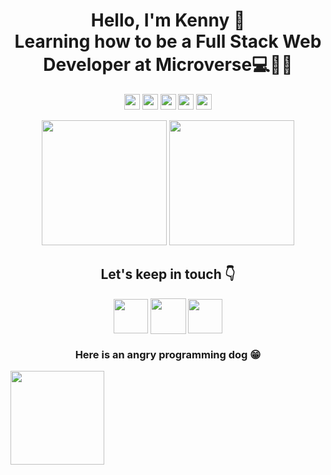 <p align="center">
 <!--<img width="100%" src="https://alpha-centauri-production.s3.amazonaws.com/uploads/content/174/header_image/header.jpg" align="center" alt="GitHub Readme Stats" />-->
 <h1 align="center">Hello, I'm Kenny 👋 </br> Learning how to be a Full Stack Web Developer at Microverse💻👨‍💻</h1>
</p>

<p align="center">
  <img width="auto" height="25px" src="https://img.shields.io/badge/age-30-blue?style=for-the-badge">
  <img width="auto" height="25px" src="https://img.shields.io/badge/living-Venezuela-blueviolet?style=for-the-badge">
  <img width="auto" height="25px" src="https://img.shields.io/badge/focus-backend-orange?style=for-the-badge">
  <img width="auto" height="25px" src="https://img.shields.io/badge/focus-frontend-brightgreen?style=for-the-badge">
  <img width="auto" height="25px" src="https://img.shields.io/github/followers/kensayo?style=for-the-badge">
</p>

<p align="center">
<img width="auto" height="200px" src="https://github-readme-stats.vercel.app/api?username=kensayo&show_icons=true&theme=dark">
 <img width"auto" height="200px" src="https://github-readme-stats.vercel.app/api/top-langs/?username=kensayo&show_icons=true&theme=dark">
</p>


<p align="center">
  <h2 align="center">Let's keep in touch 👇</h2>
</p>
<p align="center">
   <a align="center" href="https://twitter.com/kensayo"><img align="center" width="auto" height="55px" src="https://img.flaticon.com/icons/png/512/124/124021.png"></a>
  <a align="center" href="https://github.com/kensayo"><img align="center" width="auto" height="57px" src="http://iconsetc.com/icons-watermarks/flat-square-white-on-black/social-media/social-media_github/social-media_github_flat-square-white-on-black_512x512.png"></a>
 <a align="center" href="mailto:kennyaoc@gmail.com"><img align="center" width="auto" height="55px" src="https://static.dezeen.com/uploads/2020/10/gmail-google-logo-rebrand-workspace-design_dezeen_2364_sq.jpg"></a> 
</p>

<p align="center">
  <h3 align="center">Here is an angry programming dog 😁</h3>
  <img align="center" src="https://media.giphy.com/media/Ahb9gSd3WZZw9mHycV/source.gif"height="150px" width="auto">
</p>
